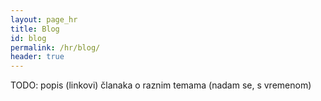 ```yaml
---
layout: page_hr
title: Blog
id: blog
permalink: /hr/blog/
header: true
---
```

TODO: popis (linkovi) članaka o raznim temama (nadam se, s vremenom)
